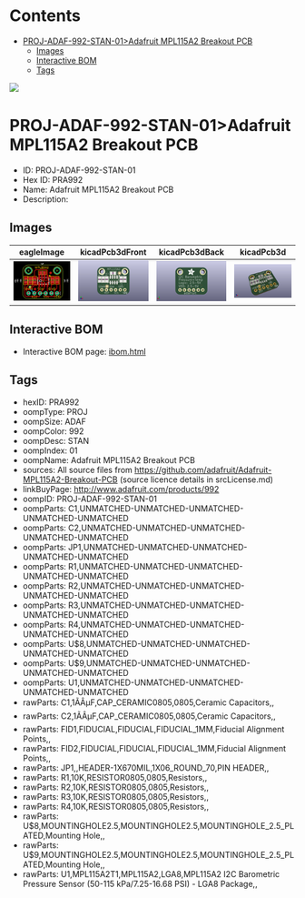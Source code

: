 



Contents
========

* [PROJ-ADAF-992-STAN-01>Adafruit MPL115A2 Breakout PCB](#proj-adaf-992-stan-01adafruit-mpl115a2-breakout-pcb)
	* [Images](#images)
	* [Interactive BOM](#interactive-bom)
	* [Tags](#tags)
  
![][im]
# PROJ-ADAF-992-STAN-01>Adafruit MPL115A2 Breakout PCB

- ID: PROJ-ADAF-992-STAN-01
- Hex ID: PRA992
- Name: Adafruit MPL115A2 Breakout PCB
- Description: 

## Images
  
  

|eagleImage|kicadPcb3dFront|kicadPcb3dBack|kicadPcb3d|
| :---: | :---: | :---: | :---: |
|[![eagleImage](eagleImage_140.png)](eagleImage_.png)|[![kicadPcb3dFront](kicadPcb3dFront_140.png)](kicadPcb3dFront_.png)|[![kicadPcb3dBack](kicadPcb3dBack_140.png)](kicadPcb3dBack_.png)|[![kicadPcb3d](kicadPcb3d_140.png)](kicadPcb3d_.png)|

## Interactive BOM

- Interactive BOM page: [ibom.html](kicad/bom/ibom.html)

## Tags

- hexID: PRA992
- oompType: PROJ
- oompSize: ADAF
- oompColor: 992
- oompDesc: STAN
- oompIndex: 01
- oompName: Adafruit MPL115A2 Breakout PCB
- sources: All source files from https://github.com/adafruit/Adafruit-MPL115A2-Breakout-PCB (source licence details in srcLicense.md)
- linkBuyPage: http://www.adafruit.com/products/992
- oompID: PROJ-ADAF-992-STAN-01
- oompParts: C1,UNMATCHED-UNMATCHED-UNMATCHED-UNMATCHED-UNMATCHED
- oompParts: C2,UNMATCHED-UNMATCHED-UNMATCHED-UNMATCHED-UNMATCHED
- oompParts: JP1,UNMATCHED-UNMATCHED-UNMATCHED-UNMATCHED-UNMATCHED
- oompParts: R1,UNMATCHED-UNMATCHED-UNMATCHED-UNMATCHED-UNMATCHED
- oompParts: R2,UNMATCHED-UNMATCHED-UNMATCHED-UNMATCHED-UNMATCHED
- oompParts: R3,UNMATCHED-UNMATCHED-UNMATCHED-UNMATCHED-UNMATCHED
- oompParts: R4,UNMATCHED-UNMATCHED-UNMATCHED-UNMATCHED-UNMATCHED
- oompParts: U$8,UNMATCHED-UNMATCHED-UNMATCHED-UNMATCHED-UNMATCHED
- oompParts: U$9,UNMATCHED-UNMATCHED-UNMATCHED-UNMATCHED-UNMATCHED
- oompParts: U1,UNMATCHED-UNMATCHED-UNMATCHED-UNMATCHED-UNMATCHED
- rawParts: C1,1ÃÂµF,CAP_CERAMIC0805,0805,Ceramic Capacitors,,
- rawParts: C2,1ÃÂµF,CAP_CERAMIC0805,0805,Ceramic Capacitors,,
- rawParts: FID1,FIDUCIAL,FIDUCIAL,FIDUCIAL_1MM,Fiducial Alignment Points,,
- rawParts: FID2,FIDUCIAL,FIDUCIAL,FIDUCIAL_1MM,Fiducial Alignment Points,,
- rawParts: JP1,,HEADER-1X670MIL,1X06_ROUND_70,PIN HEADER,,
- rawParts: R1,10K,RESISTOR0805,0805,Resistors,,
- rawParts: R2,10K,RESISTOR0805,0805,Resistors,,
- rawParts: R3,10K,RESISTOR0805,0805,Resistors,,
- rawParts: R4,10K,RESISTOR0805,0805,Resistors,,
- rawParts: U$8,MOUNTINGHOLE2.5,MOUNTINGHOLE2.5,MOUNTINGHOLE_2.5_PLATED,Mounting Hole,,
- rawParts: U$9,MOUNTINGHOLE2.5,MOUNTINGHOLE2.5,MOUNTINGHOLE_2.5_PLATED,Mounting Hole,,
- rawParts: U1,MPL115A2T1,MPL115A2,LGA8,MPL115A2 I2C Barometric Pressure Sensor (50-115 kPa/7.25-16.68 PSI) - LGA8 Package,,



[im]: kicadPcb3d_450.png
